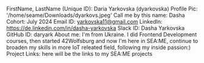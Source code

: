 FirstName, LastName (Unique ID): Daria Yarkovska (dyarkovska)
Profile Pic: '/home/seame/Downloads/dyarkovs.jpeg'
Call me by this name: Dasha
Cohort: July 2024
Email ID: yarkovska11@gmail.com
LinkedIn: https://de.linkedin.com/in/dasha-yarkovska
Slack ID: Dasha Yarkovska
GitHub ID: daryark
About me: I'm from Ukraine. 
I did Frontend Development courses, then started 42Wolfsburg and now I'm here in SEA:ME,
continue to broaden my skills in more IoT releated field, following my inside passion:)
Project Links: here will be the links to my SEA:ME projects
